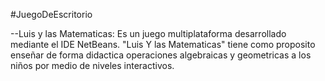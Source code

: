 #JuegoDeEscritorio

--Luis y las Matematicas: Es un juego multiplataforma desarrollado mediante el IDE NetBeans. "Luis Y las Matematicas" tiene como proposito 
                          enseñar de forma didactica operaciones algebraicas y geometricas a los niños por medio de niveles interactivos.  
